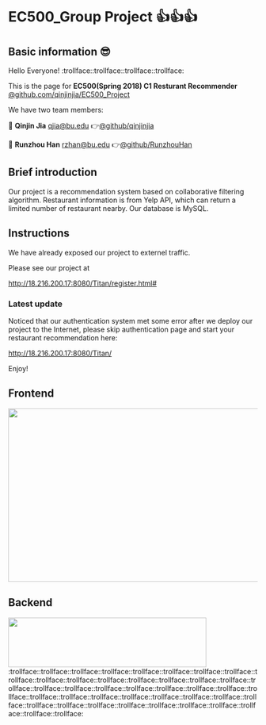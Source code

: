 # EC500_Group Project :thumbsup::thumbsup::thumbsup:
## Basic information :sunglasses:
  Hello Everyone! :trollface::trollface::trollface::trollface:
  
  This is the page for **EC500(Spring 2018) C1 Resturant Recommender** 
  [@github.com/qinjinjia/EC500_Project](https://github.com/qinjinjia/EC500_Project)
  
  We have two team members:
  
  :boy: **Qinjin Jia** qjia@bu.edu   :point_right:[@github/qinjinjia](https://github.com/qinjinjia)
  
  :boy: **Runzhou Han** rzhan@bu.edu   :point_right:[@github/RunzhouHan](https://github.com/RunzhouHan)
  
## Brief introduction

Our project is a recommendation system based on collaborative filtering algorithm. Restaurant information is from Yelp API, which can return a limited number of restaurant nearby. Our database is MySQL.
  
## Instructions

We have already exposed our project to externel traffic.

Please see our project at

http://18.216.200.17:8080/Titan/register.html#

### Latest update

Noticed that our authentication system met some error after we deploy our project to the Internet, please skip authentication page and start your restaurant recommendation here:

http://18.216.200.17:8080/Titan/

Enjoy!

## Frontend

<img src="https://github.com/qinjinjia/ec500_Project/blob/master/Images%20for%20readme/Frontend.jpeg" width="600" height="350">
  
  
## Backend

<img src="https://github.com/qinjinjia/ec500_Project/blob/master/Images%20for%20readme/MySQL_Database.png" width="400" height="100">

  </br>
:trollface::trollface::trollface::trollface::trollface::trollface::trollface::trollface::trollface::trollface::trollface::trollface::trollface::trollface::trollface::trollface::trollface::trollface::trollface::trollface::trollface::trollface::trollface::trollface::trollface::trollface::trollface::trollface::trollface::trollface::trollface::trollface::trollface::trollface::trollface::trollface::trollface::trollface::trollface::trollface::trollface::trollface::trollface:
